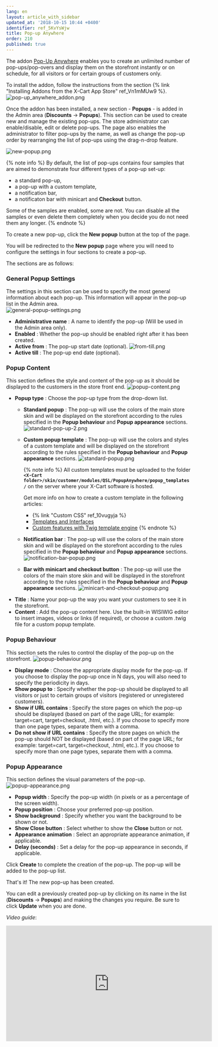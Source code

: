 ```yaml
---
lang: en
layout: article_with_sidebar
updated_at: '2018-10-15 10:44 +0400'
identifier: ref_5KvYsWjw
title: Pop-up Anywhere
order: 210
published: true
---
```

The addon [Pop-Up Anywhere](https://market.x-cart.com/addons/popup-anywhere.html "Pop-up Anywhere") enables you to create an unlimited number of pop-ups/pop-overs and display them on the storefront instantly or on schedule, for all visitors or for certain groups of customers only. 

To install the addon, follow the instructions from the section {% link "Installing Addons from the X-Cart App Store" ref_Vn1mMUw9 %}.
![pop-up_anywhere_addon.png]({{site.baseurl}}/attachments/ref_5KvYsWjw/pop-up_anywhere_addon.png)

Once the addon has been installed, a new section - **Popups** - is added in the Admin area (**Discounts** -> **Popups**). This section can be used to create new and manage the existing pop-ups. The store administrator can enable/disable, edit or delete pop-ups. The page also enables the administrator to filter pop-ups by the name, as well as change the pop-up order by rearranging the list of pop-ups using the drag-n-drop feature. 

![new-popup.png]({{site.baseurl}}/attachments/ref_5KvYsWjw/new-popup.png)

{% note info %}
By default, the list of pop-ups contains four samples that are aimed to demonstrate four different types of a pop-up set-up: 
- a standard pop-up, 
- a pop-up with a custom template, 
- a notification bar,
- a notificaton bar with minicart and **Checkout** button. 

Some of the samples are enabled, some are not. You can disable all the samples or even delete them completely when you decide you do not need them any longer.
{% endnote %}

To create a new pop-up, click the **New popup** button at the top of the page. 

You will be redirected to the **New popup** page where you will need to configure the settings in four sections to create a pop-up. 

The sections are as follows:

### General Popup Settings
   
   The settings in this section can be used to specify the most general information about each pop-up. This information will appear in the pop-up list in the Admin area.  
   ![general-popup-settings.png]({{site.baseurl}}/attachments/ref_5KvYsWjw/general-popup-settings.png)
   * **Administrative name** : A name to identify the pop-up (Will be used in the Admin area only).
   * **Enabled** : Whether the pop-up should be enabled right after it has been created.
   * **Active from** : The pop-up start date (optional).
     ![from-till.png]({{site.baseurl}}/attachments/ref_5KvYsWjw/from-till.png)
   * **Active till** : The pop-up end date (optional).

### Popup Content
   
   This section defines the style and content of the pop-up as it should be displayed to the customers in the store front end.
   ![popup-content.png]({{site.baseurl}}/attachments/ref_5KvYsWjw/popup-content.png)
   * **Popup type** : Choose the pop-up type from the drop-down list.
     * **Standard popup** : The pop-up will use the colors of the main store skin and will be displayed on the storefront according to the rules specified in the **Popup behaviour** and **Popup appearance** sections.
       ![standard-pop-up-2.png]({{site.baseurl}}/attachments/ref_5KvYsWjw/standard-pop-up-2.png)
     * **Custom popup template** : The pop-up will use the colors and styles of a custom template and will be displayed on the storefront according to the rules specified in the **Popup behaviour** and **Popup appearance** sections.
       ![standard-popup.png]({{site.baseurl}}/attachments/ref_5KvYsWjw/standard-popup.png)
       
       {% note info %}
       All custom templates must be uploaded to the folder **`<X-Cart folder>/skin/customer/modules/QSL/PopupAnywhere/popup_templates/`** on the server where your X-Cart software is hosted. 
       
       Get more info on how to create a custom template in the following articles:
         * {% link "Custom CSS" ref_10vugyja %}
         * [Templates and Interfaces](https://devs.x-cart.com/basics/templates_and_interfaces.html) 
         * [Custom features with Twig template engine](https://devs.x-cart.com/basics/twig_guide.html "Pop-up Anywhere")
       {% endnote %}
     * **Notification bar** : The pop-up will use the colors of the main store skin and will be displayed on the storefront according to the rules specified in the **Popup behaviour** and **Popup appearance** sections.
       ![notification-bar-popup.png]({{site.baseurl}}/attachments/ref_5KvYsWjw/notification-bar-popup.png)
     * **Bar with minicart and checkout button** : The pop-up will use the colors of the main store skin and will be displayed in the storefront according to the rules specified in the **Popup behaviour** and **Popup appearance** sections.
       ![minicart-and-checkout-popup.png]({{site.baseurl}}/attachments/ref_5KvYsWjw/minicart-and-checkout-popup.png)
   * **Title** : Name your pop-up the way you want your customers to see it in the storefront.
   * **Content** : Add the pop-up content here. Use the built-in WISIWIG editor to insert images, videos or links (if required), or choose a custom .twig file for a custom popup template. 

### Popup Behaviour

   This section sets the rules to control the display of the pop-up on the storefront.
   ![popup-behaviour.png]({{site.baseurl}}/attachments/ref_5KvYsWjw/popup-behaviour.png)
   * **Display mode** : Choose the appropriate display mode for the pop-up. If you choose to display the pop-up once in N days, you will also need to specify the periodicity in days.
   * **Show popup to** : Specify whether the pop-up should be displayed to all visitors or just to certain groups of visitors (registered or unregistered customers).
   * **Show if URL contains** : Specify the store pages on which the pop-up should be displayed (based on part of the page URL; for example: target=cart, target=checkout, .html, etc.). If you choose to specify more than one page types, separate them with a comma.
   * **Do not show if URL contains** : Specify the store pages on which the pop-up should NOT be displayed (based on part of the page URL; for example: target=cart, target=checkout, .html, etc.). If you choose to specify more than one page types, separate them with a comma.
   
### Popup Appearance
   
   This section defines the visual parameters of the pop-up.
   ![popup-appearance.png]({{site.baseurl}}/attachments/ref_5KvYsWjw/popup-appearance.png)
   * **Popup width** : Specify the pop-up width (in pixels or as a percentage of the screen width). 
   * **Popup position** : Choose your preferred pop-up position.
   * **Show background** : Specify whether you want the background to be shown or not.
   * **Show Close button** : Select whether to show the **Close** button or not.
   * **Appearance animation** : Select an appropriate appearance animation, if applicable.
   * **Delay (seconds)** : Set a delay for the pop-up appearance in seconds, if applicable.

Click **Create** to complete the creation of the pop-up. The pop-up will be added to the pop-up list. 

That's it! The new pop-up has been created. 

You can edit a previously created pop-up by clicking on its name in the list (**Discounts** -> **Popups**) and making the changes you require. Be sure to click **Update** when you are done.

_Video guide_:

<iframe width="560" height="315" src="https://www.youtube.com/embed/m8PKa7LVUcw" frameborder="0" allow="autoplay; encrypted-media" allowfullscreen></iframe>

